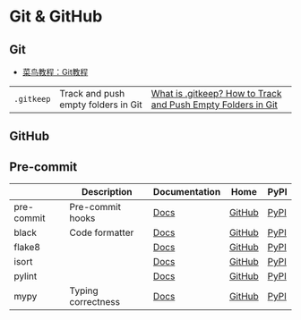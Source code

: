 Git & GitHub
===

Git
---

- [菜鸟教程：Git教程](https://www.runoob.com/git/git-tutorial.html)

|            |                                     |                                                              |
| ---------- | ----------------------------------- | ------------------------------------------------------------ |
| `.gitkeep` | Track and push empty folders in Git | [What is .gitkeep? How to Track and Push Empty Folders in Git](https://www.freecodecamp.org/news/what-is-gitkeep/) |

GitHub
---

Pre-commit
---

|            | Description      | Documentation                                   | Home                                               | PyPI                                         |
| ---------- | ---------------- | ----------------------------------------------- | -------------------------------------------------- | -------------------------------------------- |
| pre-commit | Pre-commit hooks | [Docs](https://pre-commit.com/index.html)       | [GitHub](https://github.com/pre-commit/pre-commit) | [PyPI](https://pypi.org/project/pre-commit/) |
| black      | Code formatter   | [Docs](https://black.readthedocs.io/en/stable/) | [GitHub](https://github.com/psf/black)             | [PyPI](https://pypi.org/project/black/)      |
| flake8     |                  | [Docs](https://flake8.pycqa.org/en/latest/)     | [GitHub](https://github.com/PyCQA/flake8)          | [PyPI](https://pypi.org/project/flake8/)     |
| isort |             | [Docs]()      | [GitHub]() | [PyPI]() |
| pylint |             | [Docs]()      | [GitHub]() | [PyPI]() |
| mypy | Typing correctness | [Docs]()      | [GitHub]() | [PyPI]() |

